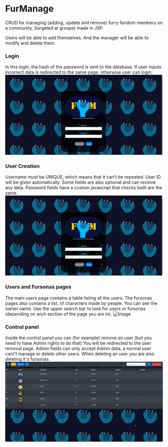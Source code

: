 # FurManage
CRUD for managing (adding, update and remove) furry fandom members on a community, (targeted at groups) made in JSP.

Users will be able to add themselves. And the manager will be able to modify and delete them.

### Login
In this login, the hash of the password is sent to the database. If user inputs incorrect data is redirected to the same page, otherwise user can login.
![Image](https://github.com/miguelcanosantana/FurManage/blob/master/HostedImages/screenshots/4.gif)

### User Creation
Username must be UNIQUE, which means that it can't be repeated. User ID will be given automatically.
Some fields are also optional and can receive any data.
Password fields have a custom javascript that checks both are the same.
![Image](https://github.com/miguelcanosantana/FurManage/blob/master/HostedImages/screenshots/2.gif)

### Users and Fursonas pages
The main users page contains a table listing all the users.
The fursonas pages also contains a list, of characters made by people. You can see the owner name.
Use the upper search bar to look for users or fursonas (depending on wich section of the page you are in).
![Image](https://github.com/miguelcanosantana/FurManage/blob/master/HostedImages/screenshots/3.gif)

### Control panel
Inside the control panel you can (for example) remove an user (but you need to have Admin rights to do that)
You will be redirected to the user removal page. Admin fields can only accept Admin data, a normal user cant't manage or delete other users. When deleting an user you are also deleting it's fursonas. 
![Image](https://github.com/miguelcanosantana/FurManage/blob/master/HostedImages/screenshots/5.gif)
